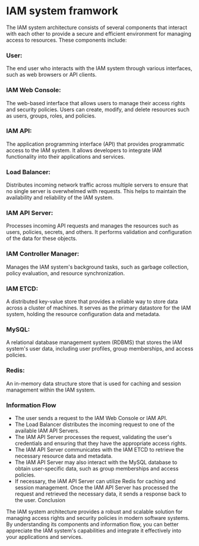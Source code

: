 # IAM system framwork

The IAM system architecture consists of several components that interact with each other to provide a secure and efficient environment for managing access to resources. These components include:

### User: 

The end user who interacts with the IAM system through various interfaces, such as web browsers or API clients.

### IAM Web Console: 

The web-based interface that allows users to manage their access rights and security policies. Users can create, modify, and delete resources such as users, groups, roles, and policies.

### IAM API: 

The application programming interface (API) that provides programmatic access to the IAM system. It allows developers to integrate IAM functionality into their applications and services.

### Load Balancer: 

Distributes incoming network traffic across multiple servers to ensure that no single server is overwhelmed with requests. This helps to maintain the availability and reliability of the IAM system.

### IAM API Server: 

Processes incoming API requests and manages the resources such as users, policies, secrets, and others. It performs validation and configuration of the data for these objects.

### IAM Controller Manager: 

Manages the IAM system's background tasks, such as garbage collection, policy evaluation, and resource synchronization.

### IAM ETCD: 

A distributed key-value store that provides a reliable way to store data across a cluster of machines. It serves as the primary datastore for the IAM system, holding the resource configuration data and metadata.

### MySQL: 

A relational database management system (RDBMS) that stores the IAM system's user data, including user profiles, group memberships, and access policies.

### Redis: 

An in-memory data structure store that is used for caching and session management within the IAM system.

### Information Flow

* The user sends a request to the IAM Web Console or IAM API.
* The Load Balancer distributes the incoming request to one of the available IAM API Servers.
* The IAM API Server processes the request, validating the user's credentials and ensuring that they have the appropriate access rights.
* The IAM API Server communicates with the IAM ETCD to retrieve the necessary resource data and metadata.
* The IAM API Server may also interact with the MySQL database to obtain user-specific data, such as group memberships and access policies.
* If necessary, the IAM API Server can utilize Redis for caching and session management.
Once the IAM API Server has processed the request and retrieved the necessary data, it sends a response back to the user.
Conclusion

The IAM system architecture provides a robust and scalable solution for managing access rights and security policies in modern software systems. By understanding its components and information flow, you can better appreciate the IAM system's capabilities and integrate it effectively into your applications and services.
